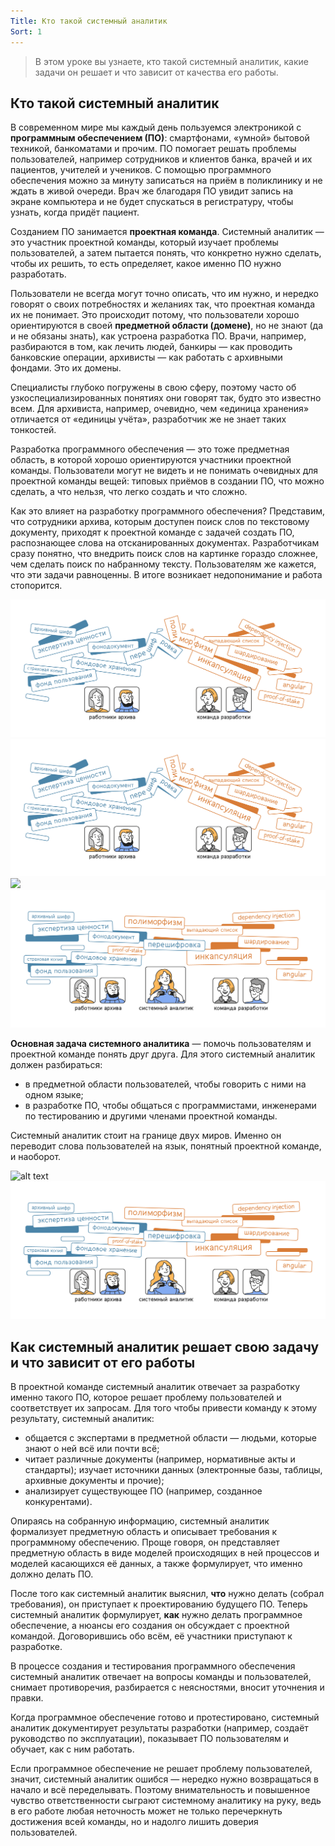 ```yaml
---
Title: Кто такой системный аналитик
Sort: 1
---
```


>В этом уроке вы узнаете, кто такой системный аналитик, какие задачи он решает и что зависит от качества его работы.

## Кто такой системный аналитик

В современном мире мы каждый день пользуемся электроникой с **программным обеспечением (ПО)**: смартфонами, «умной» бытовой техникой, банкоматами и прочим. ПО помогает решать проблемы пользователей, например сотрудников и клиентов банка, врачей и их пациентов, учителей и учеников. С помощью программного обеспечения можно за минуту записаться на приём в поликлинику и не ждать в живой очереди. Врач же благодаря ПО увидит запись на экране компьютера и не будет спускаться в регистратуру, чтобы узнать, когда придёт пациент.

Созданием ПО занимается **проектная команда**. Системный аналитик — это участник проектной команды, который изучает проблемы пользователей, а затем пытается понять, что конкретно нужно сделать, чтобы их решить, то есть определяет, какое именно ПО нужно разработать.

Пользователи не всегда могут точно описать, что им нужно, и нередко говорят о своих потребностях и желаниях так, что проектная команда их не понимает. Это происходит потому, что пользователи хорошо ориентируются в своей **предметной области (домене)**, но не знают (да и не обязаны знать), как устроена разработка ПО. Врачи, например, разбираются в том, как лечить людей, банкиры — как проводить банковские операции, архивисты — как работать с архивными фондами. Это их домены.

Специалисты глубоко погружены в свою сферу, поэтому часто об узкоспециализированных понятиях они говорят так, будто это известно всем. Для архивиста, например, очевидно, чем «единица хранения» отличается от «единицы учёта», разработчик же не знает таких тонкостей.

Разработка программного обеспечения — это тоже предметная область, в которой хорошо ориентируются участники проектной команды. Пользователи могут не видеть и не понимать очевидных для проектной команды вещей: типовых приёмов в создании ПО, что можно сделать, а что нельзя, что легко создать и что сложно.

Как это влияет на разработку программного обеспечения? Представим, что сотрудники архива, которым доступен поиск слов по текстовому документу, приходят к проектной команде с задачей создать ПО, распознающее слова на отсканированных документах. Разработчикам сразу понятно, что внедрить поиск слов на картинке гораздо сложнее, чем сделать поиск по набранному тексту. Пользователям же кажется, что эти задачи равноценны. В итоге возникает недопонимание и работа стопорится.

![alt text](../../static/Image-2.png)
<img src="../../static/Image-2.png">
<img src="Image-2">
<img src="../../../themes/default/public/images/Image-3.png">

**Основная задача системного аналитика** — помочь пользователям и проектной команде понять друг друга. Для этого системный аналитик должен разбираться:
- в предметной области пользователей, чтобы говорить с ними на одном языке;
- в разработке ПО, чтобы общаться с программистами, инженерами по тестированию и другими членами проектной команды.

Системный аналитик стоит на границе двух миров. Именно он переводит слова пользователей на язык, понятный проектной команде, и наоборот.

![alt text](Image-3)
![alt text](../../../themes/default/public/images/Image-3.png)

## Как системный аналитик решает свою задачу и что зависит от его работы

В проектной команде системный аналитик отвечает за разработку именно такого ПО, которое решает проблему пользователей и соответствует их запросам. Для того чтобы привести команду к этому результату, системный аналитик:

- общается с экспертами в предметной области — людьми, которые знают о ней всё или почти всё;
- читает различные документы (например, нормативные акты и стандарты);
изучает источники данных (электронные базы, таблицы, архивные документы и прочие);
- анализирует существующее ПО (например, созданное конкурентами).

Опираясь на собранную информацию, системный аналитик формализует предметную область и описывает требования к программному обеспечению. Проще говоря, он представляет предметную область в виде моделей происходящих в ней процессов и моделей касающихся её данных, а также формулирует, что именно должно делать ПО.

После того как системный аналитик выяснил, **что** нужно делать (собрал требования), он приступает к проектированию будущего ПО. Теперь системный аналитик формулирует, **как** нужно делать программное обеспечение, а нюансы его создания он обсуждает с проектной командой. Договорившись обо всём, её участники приступают к разработке.

В процессе создания и тестирования программного обеспечения системный аналитик отвечает на вопросы команды и пользователей, снимает противоречия, разбирается с неясностями, вносит уточнения и правки.

Когда программное обеспечение готово и протестировано, системный аналитик документирует результаты разработки (например, создаёт руководство по эксплуатации), показывает ПО пользователям и обучает, как с ним работать.

Если программное обеспечение не решает проблему пользователей, значит, системный аналитик ошибся — нередко нужно возвращаться в начало и всё переделывать. Поэтому внимательность и повышенное чувство ответственности сыграют системному аналитику на руку, ведь в его работе любая неточность может не только перечеркнуть достижения всей команды, но и надолго лишить доверия пользователей.